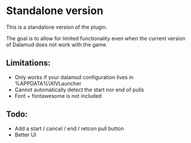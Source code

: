 # Standalone version

This is a standalone version of the plugin.

The goal is to allow for limited functionality even when the current version of Dalamud does not work with the game.

## Limitations:

- Only works if your dalamud configuration lives in %APPDATA%\XIVLauncher
- Cannot automatically detect the start nor end of pulls
- Font + fontawesome is not included

## Todo:

- Add a start / cancel / end / retcon pull button
- Better UI
